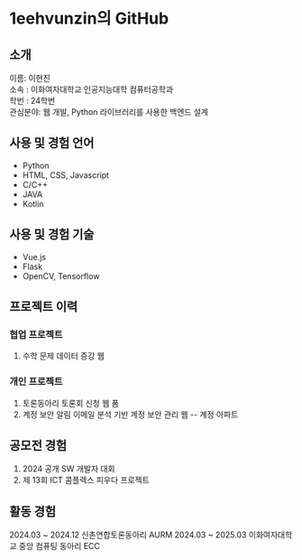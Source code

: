 # 1eehvunzin의 GitHub

## 소개
이름: 이현진<br>
소속 : 이화여자대학교 인공지능대학 컴퓨터공학과<br>
학번 : 24학번<br>
관심분야: 웹 개발, Python 라이브러리를 사용한 백엔드 설계<br>

## 사용 및 경험 언어
+ Python
+ HTML, CSS, Javascript
+ C/C++
+ JAVA
+ Kotlin

## 사용 및 경험 기술
+ Vue.js
+ Flask
+ OpenCV, Tensorflow

## 프로젝트 이력
### 협업 프로젝트
1. 수학 문제 데이터 증강 웹

### 개인 프로젝트
1. 토론동아리 토론회 신청 웹 폼
2. 계정 보안 알림 이메일 분석 기반 계정 보안 관리 웹 -- 계정 아파트

## 공모전 경험
1. 2024 공개 SW 개발자 대회
2. 제 13회 ICT 콤플렉스 피우다 프로젝트

<!--## 코딩, 알고리즘 대회 경험
1. 

## 수상 이력-->

## 활동 경험
2024.03 ~ 2024.12 신촌연합토론동아리 AURM
2024.03 ~ 2025.03 이화여자대학교 중앙 컴퓨팅 동아리 ECC

  
